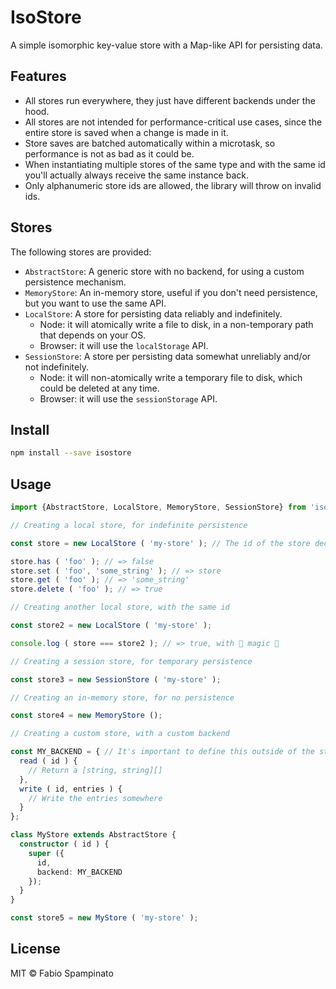 # IsoStore

A simple isomorphic key-value store with a Map-like API for persisting data.

## Features

- All stores run everywhere, they just have different backends under the hood.
- All stores are not intended for performance-critical use cases, since the entire store is saved when a change is made in it.
- Store saves are batched automatically within a microtask, so performance is not as bad as it could be.
- When instantiating multiple stores of the same type and with the same id you'll actually always receive the same instance back.
- Only alphanumeric store ids are allowed, the library will throw on invalid ids.

## Stores

The following stores are provided:

- `AbstractStore`: A generic store with no backend, for using a custom persistence mechanism.
- `MemoryStore`: An in-memory store, useful if you don't need persistence, but you want to use the same API.
- `LocalStore`: A store for persisting data reliably and indefinitely.
  - Node: it will atomically write a file to disk, in a non-temporary path that depends on your OS.
  - Browser: it will use the `localStorage` API.
- `SessionStore`: A store per persisting data somewhat unreliably and/or not indefinitely.
  - Node: it will non-atomically write a temporary file to disk, which could be deleted at any time.
  - Browser: it will use the `sessionStorage` API.

## Install

```sh
npm install --save isostore
```

## Usage

```ts
import {AbstractStore, LocalStore, MemoryStore, SessionStore} from 'isostore';

// Creating a local store, for indefinite persistence

const store = new LocalStore ( 'my-store' ); // The id of the store decides the name of the file on disk

store.has ( 'foo' ); // => false
store.set ( 'foo', 'some_string' ); // => store
store.get ( 'foo' ); // => 'some_string'
store.delete ( 'foo' ); // => true

// Creating another local store, with the same id

const store2 = new LocalStore ( 'my-store' );

console.log ( store === store2 ); // => true, with 🌈 magic 🌈

// Creating a session store, for temporary persistence

const store3 = new SessionStore ( 'my-store' );

// Creating an in-memory store, for no persistence

const store4 = new MemoryStore ();

// Creating a custom store, with a custom backend

const MY_BACKEND = { // It's important to define this outside of the store class
  read ( id ) {
    // Return a [string, string][]
  },
  write ( id, entries ) {
    // Write the entries somewhere
  }
};

class MyStore extends AbstractStore {
  constructor ( id ) {
    super ({
      id,
      backend: MY_BACKEND
    });
  }
}

const store5 = new MyStore ( 'my-store' );
```

## License

MIT © Fabio Spampinato
